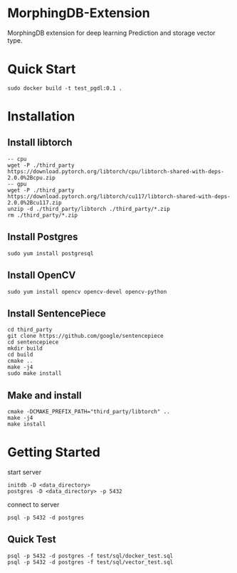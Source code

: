 # MorphingDB-Extension

MorphingDB extension for deep learning Prediction and storage vector type.

# Quick Start

```
sudo docker build -t test_pgdl:0.1 .
```

# Installation

## Install libtorch

```
-- cpu
wget -P ./third_party https://download.pytorch.org/libtorch/cpu/libtorch-shared-with-deps-2.0.0%2Bcpu.zip
-- gpu
wget -P ./third_party https://download.pytorch.org/libtorch/cu117/libtorch-shared-with-deps-2.0.0%2Bcu117.zip
unzip -d ./third_party/libtorch ./third_party/*.zip
rm ./third_party/*.zip
```

## Install Postgres

```
sudo yum install postgresql
```

## Install OpenCV

```
sudo yum install opencv opencv-devel opencv-python
```

## Install SentencePiece

```
cd third_party
git clone https://github.com/google/sentencepiece
cd sentencepiece
mkdir build
cd build
cmake ..
make -j4
sudo make install
```

## Make and install

```
cmake -DCMAKE_PREFIX_PATH="third_party/libtorch" ..
make -j4
make install
```

# Getting Started

start server

```
initdb -D <data_directory>
postgres -D <data_directory> -p 5432
```

connect to server

```
psql -p 5432 -d postgres
```

## Quick Test

```
psql -p 5432 -d postgres -f test/sql/docker_test.sql
psql -p 5432 -d postgres -f test/sql/vector_test.sql
```

